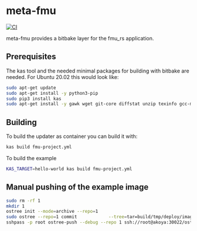 # meta-fmu

[![CI](https://github.com/avrabe/meta-fmu/actions/workflows/yocto.yml/badge.svg)](https://github.com/avrabe/meta-fmu/actions/workflows/yocto.yml)

meta-fmu provides a bitbake layer for the fmu_rs application.

## Prerequisites

The kas tool and the needed minimal packages for building with bitbake are needed. For Ubuntu 20.02 this would look like:

```bash
sudo apt-get update
sudo apt-get install -y python3-pip
sudo pip3 install kas
sudo apt-get install -y gawk wget git-core diffstat unzip texinfo gcc-multilib build-essential chrpath socat libsdl1.2-dev xterm zstd
```

## Building

To build the updater as container you can build it with:

```bash
kas build fmu-project.yml
```

To build the example

```bash
KAS_TARGET=hello-world kas build fmu-project.yml
```

## Manual pushing of the example image

```bash
sudo rm -rf 1
mkdir 1
ostree init --mode=archive --repo=1
sudo ostree --repo=1 commit            --tree=tar=build/tmp/deploy/images/qemuarm64/hello-world-qemuarm64.tar.bz2            --skip-if-unchanged            --branch=hello-world            --subject="Commit-id: hello-world"
sshpass -p root ostree-push --debug --repo 1 ssh://root@akoya:30022/ostree/repo hello-world
```

